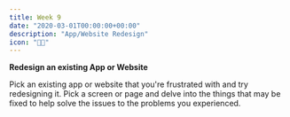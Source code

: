 ```yaml
---
title: Week 9
date: "2020-03-01T00:00:00+00:00"
description: "App/Website Redesign"
icon: "👩‍💻"
---
```


**Redesign an existing App or Website**

Pick an existing app or website that you're frustrated with and try redesigning it. Pick a screen or page and delve into the things that may be fixed to help solve the issues to the problems you experienced.